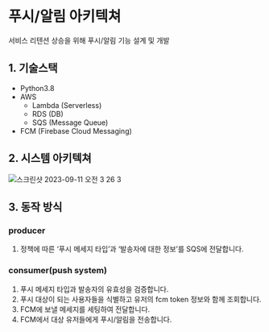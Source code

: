 # 푸시/알림 아키텍쳐

서비스 리텐션 상승을 위해 푸시/알림 기능 설계 및 개발

## 1. 기술스택

- Python3.8
- AWS
    - Lambda (Serverless)
    - RDS (DB)
    - SQS (Message Queue)
- FCM (Firebase Cloud Messaging)

## 2. 시스템 아키텍쳐

![스크린샷 2023-09-11 오전 3 26 3](https://github.com/2023-team-judy-coding-test-study/coding-test/assets/70069253/7706a308-a120-44c9-a517-ac3dd0794ffc)

## 3. 동작 방식

### producer

1. 정책에 따른 ‘푸시 메세지 타입’과 ‘발송자에 대한 정보’를 SQS에 전달합니다.

### consumer(push system)

1. 푸시 메세지 타입과 발송자의 유효성을 검증합니다.
2. 푸시 대상이 되는 사용자들을 식별하고 유저의 fcm token 정보와 함께 조회합니다.
3. FCM에 보낼 메세지를 세팅하여 전달합니다.
4. FCM에서 대상 유저들에게 푸시/알림을 전송합니다.